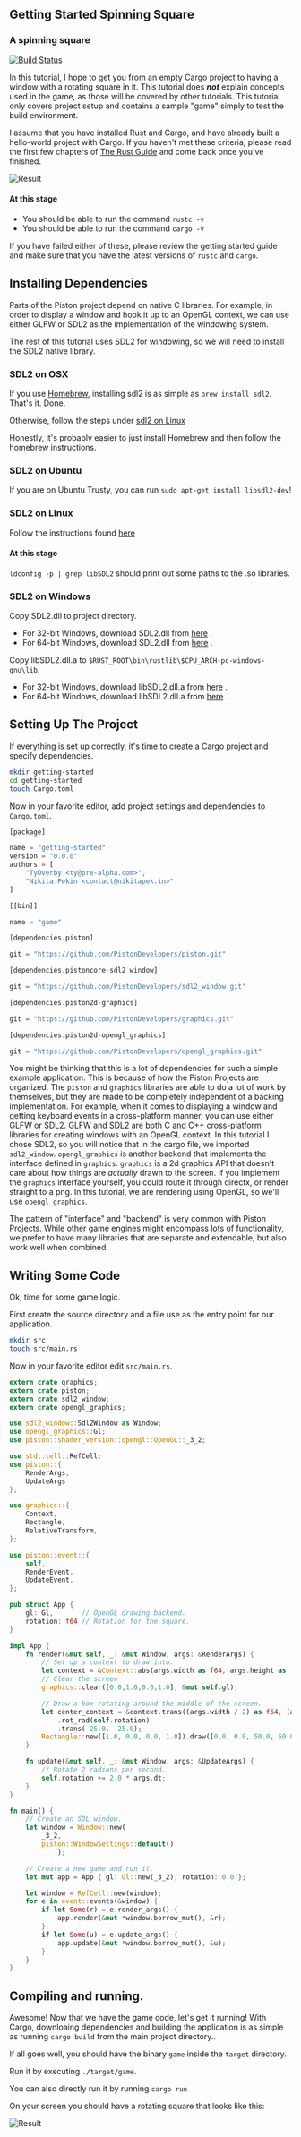 ## Getting Started Spinning Square
### A spinning square

[![Build Status](https://travis-ci.org/PistonDevelopers/Piston-Tutorials.svg?branch=master)](https://travis-ci.org/PistonDevelopers/Piston-Tutorials)

In this tutorial, I hope to get you from an empty Cargo project to having a
window with a rotating square in it.
This tutorial does ___not___ explain concepts used in the game, as those
will be covered by other tutorials.
This tutorial only covers project setup and contains a sample "game" simply
to test the build environment.


I assume that you have installed Rust and Cargo, and have already built a
hello-world project with Cargo.
If you haven't met these criteria, please read the first few chapters of
[The Rust Guide](http://doc.rust-lang.org/guide.html) and come back once
you've finished.

![Result](./out.gif)

#### At this stage

* You should be able to run the command `rustc -v`
* You should be able to run the command `cargo -V`

If you have failed either of these, please review the getting started
guide and make sure that you have the latest versions of `rustc` and `cargo`.

## Installing Dependencies

Parts of the Piston project depend on native C libraries.  For example, in
order to display a window and hook it up to an OpenGL context, we can use
either GLFW or SDL2 as the implementation of the windowing system.

The rest of this tutorial uses SDL2 for windowing, so we will need to
install the SDL2 native library.

### SDL2 on OSX

If you use [Homebrew](http://brew.sh), installing sdl2 is as simple as
`brew install sdl2`.  That's it.  Done.

Otherwise, follow the steps under [sdl2 on Linux](#sdl2-on-linux)

Honestly, it's probably easier to just install Homebrew and then follow the
homebrew instructions.

### SDL2 on Ubuntu
If you are on Ubuntu Trusty, you can run
`sudo apt-get install libsdl2-dev`!

### SDL2 on Linux
Follow the instructions found [here](http://nothingtocode.blogspot.com/2013/07/setting-up-sdl2-in-ubuntu-or-linux-mint.html)

#### At this stage
`ldconfig -p | grep libSDL2` should print out some paths to the .so libraries.

### SDL2 on Windows
Copy SDL2.dll to project directory.
- For 32-bit Windows, download SDL2.dll from [here](https://github.com/tedsta/getting-started-with-piston/blob/master/windows_clibs/i686/SDL2.dll?raw=true) .
- For 64-bit Windows, download SDL2.dll from [here](https://github.com/tedsta/getting-started-with-piston/blob/master/windows_clibs/x86_64/SDL2.dll?raw=true) .

Copy libSDL2.dll.a to  `$RUST_ROOT\bin\rustlib\$CPU_ARCH-pc-windows-gnu\lib`.
- For 32-bit Windows, download libSDL2.dll.a from [here](https://github.com/tedsta/getting-started-with-piston/blob/master/windows_clibs/i686/libSDL2.dll.a?raw=true) .
- For 64-bit Windows, download libSDL2.dll.a from [here](https://github.com/tedsta/getting-started-with-piston/blob/master/windows_clibs/x86_64/libSDL2.dll.a?raw=true) .

## Setting Up The Project

If everything is set up correctly, it's time to create a Cargo project
and specify dependencies.


```bash
mkdir getting-started
cd getting-started
touch Cargo.toml
```

Now in your favorite editor, add project settings and dependencies to
`Cargo.toml`.

```rust
[package]

name = "getting-started"
version = "0.0.0"
authors = [
    "TyOverby <ty@pre-alpha.com>",
    "Nikita Pekin <contact@nikitapek.in>"
]

[[bin]]

name = "game"

[dependencies.piston]

git = "https://github.com/PistonDevelopers/piston.git"

[dependencies.pistoncore-sdl2_window]

git = "https://github.com/PistonDevelopers/sdl2_window.git"

[dependencies.piston2d-graphics]

git = "https://github.com/PistonDevelopers/graphics.git"

[dependencies.piston2d-opengl_graphics]

git = "https://github.com/PistonDevelopers/opengl_graphics.git"

```

You might be thinking that this is a lot of dependencies for such a simple
example application.
This is because of how the Piston Projects are organized.
The `piston` and `graphics` libraries are able to do a lot of work by
themselves, but they are made to be completely independent of a
backing implementation.
For example, when it comes to displaying a window and getting keyboard events
in a cross-platform manner, you can use either GLFW or SDL2.
GLFW and SDL2 are both C and C++ cross-platform libraries for creating windows
with an OpenGL context.
In this tutorial I chose SDL2, so you will notice that in the cargo file, we
imported `sdl2_window`.
`opengl_graphics` is another backend that implements the interface defined in
`graphics`.
`graphics` is a 2d graphics API that doesn't care about how things are
*actually* drawn to the screen.
If you implement the `graphics` interface yourself, you could route it
through directx, or render straight to a png.
In this tutorial, we are rendering using OpenGL, so we'll use `opengl_graphics`.

The pattern of "interface" and "backend" is very common with Piston Projects.
While other game engines might encompass lots of functionality, we prefer to have
many libraries that are separate and extendable, but also work well when
combined.


## Writing Some Code

Ok, time for some game logic.

First create the source directory and a file use as the entry point for
our application.

```bash
mkdir src
touch src/main.rs
```

Now in your favorite editor edit `src/main.rs`.

```rust
extern crate graphics;
extern crate piston;
extern crate sdl2_window;
extern crate opengl_graphics;

use sdl2_window::Sdl2Window as Window;
use opengl_graphics::Gl;
use piston::shader_version::opengl::OpenGL::_3_2;

use std::cell::RefCell;
use piston::{
    RenderArgs,
    UpdateArgs
};

use graphics::{
    Context,
    Rectangle,
    RelativeTransform,
};

use piston::event::{
    self,
    RenderEvent,
    UpdateEvent,
};

pub struct App {
    gl: Gl,       // OpenGL drawing backend.
    rotation: f64 // Rotation for the square.
}

impl App {
    fn render(&mut self, _: &mut Window, args: &RenderArgs) {
        // Set up a context to draw into.
        let context = &Context::abs(args.width as f64, args.height as f64);
        // Clear the screen
        graphics::clear([0.0,1.0,0.0,1.0], &mut self.gl);

        // Draw a box rotating around the middle of the screen.
        let center_context = &context.trans((args.width / 2) as f64, (args.height / 2) as f64)
            .rot_rad(self.rotation)
            .trans(-25.0, -25.0);
        Rectangle::new([1.0, 0.0, 0.0, 1.0]).draw([0.0, 0.0, 50.0, 50.0], center_context, &mut self.gl);
    }

    fn update(&mut self, _: &mut Window, args: &UpdateArgs) {
        // Rotate 2 radians per second.
        self.rotation += 2.0 * args.dt;
    }
}

fn main() {
    // Create an SDL window.
    let window = Window::new(
        _3_2,
        piston::WindowSettings::default()
            );

    // Create a new game and run it.
    let mut app = App { gl: Gl::new(_3_2), rotation: 0.0 };

    let window = RefCell::new(window);
    for e in event::events(&window) {
        if let Some(r) = e.render_args() {
            app.render(&mut *window.borrow_mut(), &r);
        }
        if let Some(u) = e.update_args() {
            app.update(&mut *window.borrow_mut(), &u);
        }
    }
}

```

## Compiling and running.

Awesome!  Now that we have the game code, let's get it running!
With Cargo, downloaing dependencies and building the application is as
simple as running `cargo build` from the main project directory..

If all goes well, you should have the binary `game` inside the `target`
directory.

Run it by executing `./target/game`.

You can also directly run it by running `cargo run`

On your screen you should have a rotating square that looks like this:

![Result](./out.gif)
